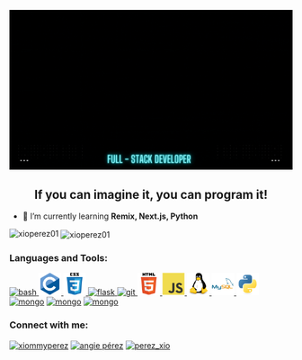 ![](https://github.com/xioperez01/xioperez01/blob/master/GitHub.gif)

<h2 align="center">If you can imagine it, you can program it!</h2>

- 🌱 I’m currently learning **Remix, Next.js, Python**

<p><img align="left" src="https://github-readme-stats.vercel.app/api/top-langs?username=xioperez01&show_icons=true&locale=en&layout=compact&theme=radical&langs_count=6" alt="xioperez01" /></p>

<p>&nbsp;<img align="center" src="https://github-readme-stats.vercel.app/api?username=xioperez01&show_icons=true&theme=radical&locale=en" alt="xioperez01" /></p>


<h3 align="left">Languages and Tools:</h3>
<p align="left"> 
 <a href="https://www.gnu.org/software/bash/" target="_blank"> <img src="https://www.vectorlogo.zone/logos/gnu_bash/gnu_bash-icon.svg" alt="bash" width="40" height="40"/> </a>
 <a href="https://www.cprogramming.com/" target="_blank"> <img src="https://raw.githubusercontent.com/devicons/devicon/master/icons/c/c-original.svg" alt="c" width="40" height="40"/> </a>
<a href="https://www.w3schools.com/css/" target="_blank"> <img src="https://raw.githubusercontent.com/devicons/devicon/master/icons/css3/css3-original-wordmark.svg" alt="css3" width="40" height="40"/> </a>
 <a href="https://flask.palletsprojects.com/" target="_blank"> <img src="https://www.vectorlogo.zone/logos/pocoo_flask/pocoo_flask-icon.svg" alt="flask" width="40" height="40"/> </a>
<a href="https://git-scm.com/" target="_blank"> <img src="https://www.vectorlogo.zone/logos/git-scm/git-scm-icon.svg" alt="git" width="40" height="40"/> </a> 
<a href="https://www.w3.org/html/" target="_blank"> <img src="https://raw.githubusercontent.com/devicons/devicon/master/icons/html5/html5-original-wordmark.svg" alt="html5" width="40" height="40"/> </a>
<a href="https://developer.mozilla.org/en-US/docs/Web/JavaScript" target="_blank"> <img src="https://raw.githubusercontent.com/devicons/devicon/master/icons/javascript/javascript-original.svg" alt="javascript" width="40" height="40"/> </a> <a href="https://www.linux.org/" target="_blank"> <img src="https://raw.githubusercontent.com/devicons/devicon/master/icons/linux/linux-original.svg" alt="linux" width="40" height="40"/> </a>
<a href="https://www.mysql.com/" target="_blank"> <img src="https://raw.githubusercontent.com/devicons/devicon/master/icons/mysql/mysql-original-wordmark.svg" alt="mysql" width="40" height="40"/> </a>
<a href="https://www.python.org" target="_blank"> <img src="https://raw.githubusercontent.com/devicons/devicon/master/icons/python/python-original.svg" alt="python" width="40" height="40"/> </a>
<a href="https://www.mongodb.com/" target="_blank"> <img src="https://cdn.jsdelivr.net/gh/devicons/devicon/icons/mongodb/mongodb-original-wordmark.svg" alt="mongo" width="40" height="40" /></a>
<a href="https://reactjs.org/" target="_blank"> <img src="https://cdn.jsdelivr.net/gh/devicons/devicon/icons/react/react-original-wordmark.svg" alt="mongo" width="40" height="40" /></a>
<a href="https://www.typescriptlang.org/" target="_blank"> <img src="https://cdn.jsdelivr.net/gh/devicons/devicon/icons/typescript/typescript-original.svg" alt="mongo" width="40" height="40" /></a>
</p>

<h3 align="left">Connect with me:</h3>
<p align="left">
<a href="https://twitter.com/xiommyperez" target="_blank"><img align="center" src="https://cdn.jsdelivr.net/npm/simple-icons@3.0.1/icons/twitter.svg" alt="xiommyperez" height="30" width="40" /></a>
<a href="https://www.linkedin.com/in/angie-xiomara-perez-munoz/" target="_blank"><img align="center" src="https://cdn.jsdelivr.net/npm/simple-icons@3.0.1/icons/linkedin.svg" alt="angie pérez" height="30" width="40" /></a>
<a href="https://instagram.com/perez_xio" target="_blank"><img align="center" src="https://cdn.jsdelivr.net/npm/simple-icons@3.0.1/icons/instagram.svg" alt="perez_xio" height="30" width="40" /></a>
</p>
